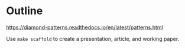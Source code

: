 # Outline

https://diamond-patterns.readthedocs.io/en/latest/patterns.html

Use `make scaffold` to create a presentation, article, and working paper.
